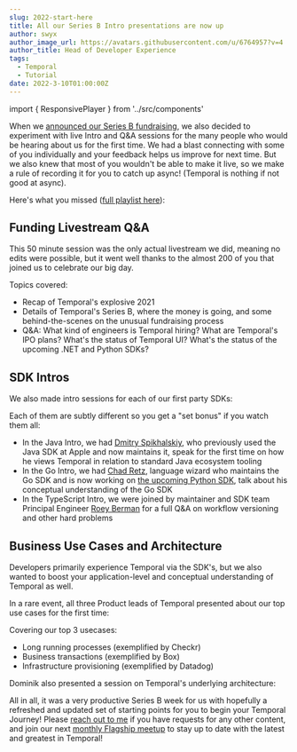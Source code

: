 ```yaml
---
slug: 2022-start-here
title: All our Series B Intro presentations are now up
author: swyx
author_image_url: https://avatars.githubusercontent.com/u/6764957?v=4
author_title: Head of Developer Experience
tags:
  - Temporal
  - Tutorial
date: 2022-3-10T01:00:00Z
---
```


<!--truncate-->

import { ResponsivePlayer } from '../src/components'

When we [announced our Series B fundraising](https://www.youtube.com/watch?v=RA7gRSXUXls), we also decided to experiment with live Intro and Q&A sessions for the many people who would be hearing about us for the first time.
We had a blast connecting with some of you individually and your feedback helps us improve for next time.
But we also knew that most of you wouldn't be able to make it live, so we make a rule of recording it for you to catch up async! (Temporal is nothing if not good at async).

Here's what you missed ([full playlist here](https://www.youtube.com/watch?v=2HjnQlnA5eY&list=PLl9kRkvFJrlTbzEx02mzQP7H0HDGbuZuM)):

## Funding Livestream Q&A

<ResponsivePlayer url='https://www.youtube.com/watch?v=E40KwlxZJFI&t=634' />

This 50 minute session was the only actual livestream we did, meaning no edits were possible, but it went well thanks to the almost 200 of you that joined us to celebrate our big day.

Topics covered:

- Recap of Temporal's explosive 2021
- Details of Temporal's Series B, where the money is going, and some behind-the-scenes on the unusual fundraising process
- Q&A: What kind of engineers is Temporal hiring? What are Temporal's IPO plans? What's the status of Temporal UI? What's the status of the upcoming .NET and Python SDKs?

## SDK Intros

We also made intro sessions for each of our first party SDKs:

<div style={{ display: "flex"}}>
  <ResponsivePlayer url='https://www.youtube.com/watch?v=-KWutSkFda8' />
  <ResponsivePlayer url='https://www.youtube.com/watch?v=1RY2lWSuJaA' />
  <ResponsivePlayer url='https://www.youtube.com/watch?v=66zQ8nrW-mA' />
</div>

Each of them are subtly different so you get a "set bonus" if you watch them all:

- In the Java Intro, we had [Dmitry Spikhalskiy](https://www.linkedin.com/in/spikhalskiy/), who previously used the Java SDK at Apple and now maintains it, speak for the first time on how he views Temporal in relation to standard Java ecosystem tooling
- In the Go Intro, we had [Chad Retz](https://github.com/cretz), language wizard who maintains the Go SDK and is now working on [the upcoming Python SDK](https://github.com/temporalio/sdk-python), talk about his conceptual understanding of the Go SDK
- In the TypeScript Intro, we were joined by maintainer and SDK team Principal Engineer [Roey Berman](https://il.linkedin.com/in/roey-berman-05018029) for a full Q&A on workflow versioning and other hard problems

## Business Use Cases and Architecture

Developers primarily experience Temporal via the SDK's, but we also wanted to boost your application-level and conceptual understanding of Temporal as well.

In a rare event, all three Product leads of Temporal presented about our top use cases for the first time:

<ResponsivePlayer url='https://www.youtube.com/watch?v=eMf1fk9RmhY' />

Covering our top 3 usecases:

- Long running processes (exemplified by Checkr)
- Business transactions (exemplified by Box)
- Infrastructure provisioning (exemplified by Datadog)

Dominik also presented a session on Temporal's underlying architecture:

<ResponsivePlayer url='https://www.youtube.com/watch?v=wMUKhtRhlmY' />

All in all, it was a very productive Series B week for us with hopefully a refreshed and updated set of starting points for you to begin your Temporal Journey! Please [reach out to me](mailto:swyx@temporal.io) if you have requests for any other content, and join our next [monthly Flagship meetup](https://temporal.io/meetup) to stay up to date with the latest and greatest in Temporal!
